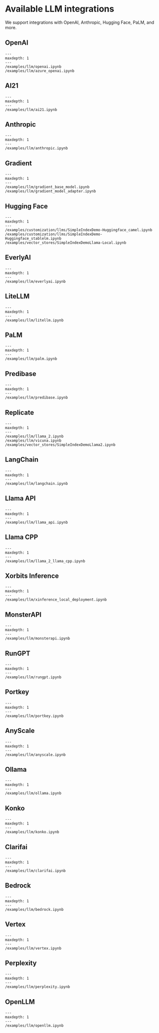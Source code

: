 # Available LLM integrations

We support integrations with OpenAI, Anthropic, Hugging Face, PaLM, and more.

## OpenAI

```{toctree}
---
maxdepth: 1
---
/examples/llm/openai.ipynb
/examples/llm/azure_openai.ipynb

```

## AI21

```{toctree}
---
maxdepth: 1
---
/examples/llm/ai21.ipynb
```

## Anthropic

```{toctree}
---
maxdepth: 1
---
/examples/llm/anthropic.ipynb

```

## Gradient

```{toctree}
---
maxdepth: 1
---
/examples/llm/gradient_base_model.ipynb
/examples/llm/gradient_model_adapter.ipynb

```

## Hugging Face

```{toctree}
---
maxdepth: 1
---
/examples/customization/llms/SimpleIndexDemo-Huggingface_camel.ipynb
/examples/customization/llms/SimpleIndexDemo-Huggingface_stablelm.ipynb
/examples/vector_stores/SimpleIndexDemoLlama-Local.ipynb

```

## EverlyAI

```{toctree}
---
maxdepth: 1
---
/examples/llm/everlyai.ipynb
```

## LiteLLM

```{toctree}
---
maxdepth: 1
---
/examples/llm/litellm.ipynb
```

## PaLM

```{toctree}
---
maxdepth: 1
---
/examples/llm/palm.ipynb

```

## Predibase

```{toctree}
---
maxdepth: 1
---
/examples/llm/predibase.ipynb

```

## Replicate

```{toctree}
---
maxdepth: 1
---
/examples/llm/llama_2.ipynb
/examples/llm/vicuna.ipynb
/examples/vector_stores/SimpleIndexDemoLlama2.ipynb
```

## LangChain

```{toctree}
---
maxdepth: 1
---
/examples/llm/langchain.ipynb
```

## Llama API

```{toctree}
---
maxdepth: 1
---
/examples/llm/llama_api.ipynb
```

## Llama CPP

```{toctree}
---
maxdepth: 1
---
/examples/llm/llama_2_llama_cpp.ipynb
```

## Xorbits Inference

```{toctree}
---
maxdepth: 1
---
/examples/llm/xinference_local_deployment.ipynb
```

## MonsterAPI

```{toctree}
---
maxdepth: 1
---
/examples/llm/monsterapi.ipynb
```

## RunGPT

```{toctree}
---
maxdepth: 1
---
/examples/llm/rungpt.ipynb
```

## Portkey

```{toctree}
---
maxdepth: 1
---
/examples/llm/portkey.ipynb
```

## AnyScale

```{toctree}
---
maxdepth: 1
---
/examples/llm/anyscale.ipynb
```

## Ollama

```{toctree}
---
maxdepth: 1
---
/examples/llm/ollama.ipynb
```

## Konko

```{toctree}
---
maxdepth: 1
---
/examples/llm/konko.ipynb
```

## Clarifai

```{toctree}
---
maxdepth: 1
---
/examples/llm/clarifai.ipynb
```

## Bedrock

```{toctree}
---
maxdepth: 1
---
/examples/llm/bedrock.ipynb
```

## Vertex

```{toctree}
---
maxdepth: 1
---
/examples/llm/vertex.ipynb
```

## Perplexity

```{toctree}
---
maxdepth: 1
---
/examples/llm/perplexity.ipynb
```

## OpenLLM

```{toctree}
---
maxdepth: 1
---
/examples/llm/openllm.ipynb
```

